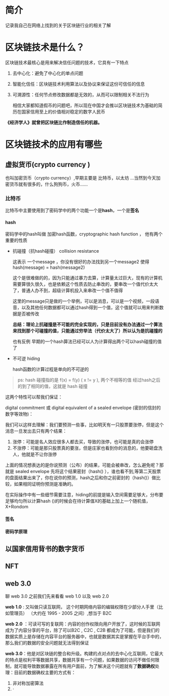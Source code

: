 # 简介

记录我自己在网络上找到的关于区块链行业的相关了解

# 区块链技术是什么？

区块链技术最核心是用来解决信任问题的技术，它具有一下特点

1. 去中心化：避免了中心化的单点问题

2. 智能化信任：区块链技术利用算法以及协议来保证这份可信任的信息

3. 可溯源性：任何节点修改数据都是无效的，从而可以限制相关不法行为

   相信大家都知道假币的问题吧，所以现在中国才会推以区块链技术为基础的简历在国家信用至上的价值相对稳定的数字人民币

**《经济学人》就曾把区块链比作制造信任的机器。**

# 区块链技术的应用有哪些

## 虚拟货币(crypto currency )

也叫加密货币（crypto currency）,早期主要是 比特币，以太坊 ...当然到今天加密货币就有很多的，什么狗狗币，火币...... 

### 比特币

比特币中主要使用到了密码学中的两个功能一个是**hash**，一个是**签名**

#### hash

密码学中的hash叫做 加密hash函数，cryptographic hash function ， 他有两个重要的性质

* 抗碰撞（抗hash碰撞） collision resistance 

  这表示 一个message ，你没有很好的办法找到另一个message2 使得 hash(message) = hash(message2)

  这个是很难做的的，因为只能通过暴力去算，计算量太过巨大，现有的计算机需要算很久很久，也是依赖这个性质去防止串改的，要串改一个值代价太大了，普通人办不到，超级计算机投入来串改一个值不值得

  这里的message只是做的一个举例，可以是消息，可以是一个视频，一段语音，以及其他任何数据都可以通过hash得到一个值，这个值就可以用来判断数据是否被传改

  **总结：理论上抗碰撞是不可能的完全实现的，只是目前没有办法通过一个算法来找到那个可碰撞的值，只能通过穷举法（代价太大了）所以认为是抗碰撞的** 

  也有反例 早期的一个hash算法已经可以人为计算得出两个可以hash碰撞的值了

* 不可逆 hiding 

  hash函数的计算过程是单向的不可逆的

> ps: hash 碰撞指的是 f(x) = f(y) ( x != y ), 两个不相等的值 经过hash之后的到了相同的值，这就是 hash 碰撞

这两个特性可以帮我们保证：

digital commitment 或 digital equivalent  of a sealed envelope (密封的信封的数字等效物)：

我们可以这样去理解：我们要预测一些事，比如明天有一只股票要涨停，但是这个消息一旦发出去只有两个结果：

1. 涨停：可能是名人效应很多人都去买，导致的涨停，也可能是真的会涨停
2. 不涨停：可能是那只股票真的要涨，但是庄家也看到你的消息的，他要砸盘洗人，他就是不让你涨停

上面的情况想表达的是你说预测（公布）的结果，可能会被串改，怎么避免呢？那就是 sealed envelope 先将这个结果密封（hash() ），谁也看不到,等第二天股票的盘面结果出来了，你在说你的预测，hash之后和你之前密封的（hash()）做比较，如果相同证明你预测是准确的。

在实际操作中有一些细节需要注意，hiding的前提是输入空间需要足够大，分布要足够均匀所以计算hash ()的时候会在待计算值X的基础上加上一个随机值，X+Rondom  



#### 签名







#### 密码学原理





## 以国家信用背书的数字货币

## NFT



## web 3.0

聊 web 3.0 之前我们先来看看 web 1.0 以及 web 2.0

**web 1.0** : 又叫做只读互联网， 这个时期网络内容的编辑权限在少部分人手里（比如管理员） （大约在 1995 - 2005 之间）,想当于 B2C 

**web 2.0** ：可读可写的复联网：内容的创作权限向用户开放了，这时候的互联网成为了内容分享的平台，除了可以B2C , C2C , C2B 都成为了可能，但是我们的数据实质上是存储在内容平台的服务器中，也就是数据其实是掌握在平台手中的，那么我们的数据的安全问题就无法得到保证

**web 3.0**：他是对区块链的整合和升级。构建的点对点的去中心化互联网，它最大的特点是权利平等数据共享，数据共享有一个问题，如果数据的访问不做任何限制，就可能导致数据暴露在所有用户面前，为了解决这个问题就有了**数据确权**处理：目前的数据确权主要的方式有：

1. 非对称加密算法
2. ·

